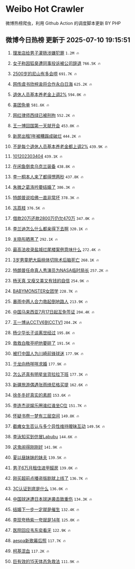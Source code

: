 # Weibo Hot Crawler 



微博热榜爬虫，利用 Github Action 的调度脚本更新 BY PHP 


## 微博今日热榜 更新于 2025-07-10 19:15:51 
1. [理发店给男子灌肠涉嫌犯罪](https://s.weibo.com/weibo?q=%23%E7%90%86%E5%8F%91%E5%BA%97%E7%BB%99%E7%94%B7%E5%AD%90%E7%81%8C%E8%82%A0%E6%B6%89%E5%AB%8C%E7%8A%AF%E7%BD%AA%23&t=31&band_rank=1&Refer=top) `1.2M 🔥` 

1. [女子称因狐臭遭同事投诉被公司辞退](https://s.weibo.com/weibo?q=%23%E5%A5%B3%E5%AD%90%E7%A7%B0%E5%9B%A0%E7%8B%90%E8%87%AD%E9%81%AD%E5%90%8C%E4%BA%8B%E6%8A%95%E8%AF%89%E8%A2%AB%E5%85%AC%E5%8F%B8%E8%BE%9E%E9%80%80%23&t=31&band_rank=2&Refer=top) `766.5K 🔥` 

1. [2500岁的尼山有多会唠](https://s.weibo.com/weibo?q=%232500%E5%B2%81%E7%9A%84%E5%B0%BC%E5%B1%B1%E6%9C%89%E5%A4%9A%E4%BC%9A%E5%94%A0%23&t=31&band_rank=3&Refer=top) `691.7K 🔥` 

1. [网传虞书欣梓渝将合作永白日海](https://s.weibo.com/weibo?q=%23%E7%BD%91%E4%BC%A0%E8%99%9E%E4%B9%A6%E6%AC%A3%E6%A2%93%E6%B8%9D%E5%B0%86%E5%90%88%E4%BD%9C%E6%B0%B8%E7%99%BD%E6%97%A5%E6%B5%B7%23&t=31&band_rank=4&Refer=top) `625.2K 🔥` 

1. [退休人员基本养老金上调2%](https://s.weibo.com/weibo?q=%23%E9%80%80%E4%BC%91%E4%BA%BA%E5%91%98%E5%9F%BA%E6%9C%AC%E5%85%BB%E8%80%81%E9%87%91%E4%B8%8A%E8%B0%832%25%23&t=31&band_rank=5&Refer=top) `594.0K 🔥` 

1. [美团免单](https://s.weibo.com/weibo?q=%E7%BE%8E%E5%9B%A2%E5%85%8D%E5%8D%95&t=31&band_rank=6&Refer=top) `581.6K 🔥` 

1. [网红律师西绿已被刑拘](https://s.weibo.com/weibo?q=%23%E7%BD%91%E7%BA%A2%E5%BE%8B%E5%B8%88%E8%A5%BF%E7%BB%BF%E5%B7%B2%E8%A2%AB%E5%88%91%E6%8B%98%23&t=31&band_rank=7&Refer=top) `552.2K 🔥` 

1. [王一博回国第一天就开会](https://s.weibo.com/weibo?q=%23%E7%8E%8B%E4%B8%80%E5%8D%9A%E5%9B%9E%E5%9B%BD%E7%AC%AC%E4%B8%80%E5%A4%A9%E5%B0%B1%E5%BC%80%E4%BC%9A%23&t=31&band_rank=8&Refer=top) `453.0K 🔥` 

1. [新房出租1年被糟蹋成破烂](https://s.weibo.com/weibo?q=%23%E6%96%B0%E6%88%BF%E5%87%BA%E7%A7%9F1%E5%B9%B4%E8%A2%AB%E7%B3%9F%E8%B9%8B%E6%88%90%E7%A0%B4%E7%83%82%23&t=31&band_rank=9&Refer=top) `444.2K 🔥` 

1. [不是每个退休人员基本养老金都上调2%](https://s.weibo.com/weibo?q=%23%E4%B8%8D%E6%98%AF%E6%AF%8F%E4%B8%AA%E9%80%80%E4%BC%91%E4%BA%BA%E5%91%98%E5%9F%BA%E6%9C%AC%E5%85%BB%E8%80%81%E9%87%91%E9%83%BD%E4%B8%8A%E8%B0%832%25%23&t=31&band_rank=10&Refer=top) `439.9K 🔥` 

1. [101202303404](https://s.weibo.com/weibo?q=101202303404&t=31&band_rank=11&Refer=top) `439.1K 🔥` 

1. [在闲鱼倒卖乌克兰装备](https://s.weibo.com/weibo?q=%E5%9C%A8%E9%97%B2%E9%B1%BC%E5%80%92%E5%8D%96%E4%B9%8C%E5%85%8B%E5%85%B0%E8%A3%85%E5%A4%87&t=31&band_rank=12&Refer=top) `438.8K 🔥` 

1. [李一桐本人来了都得愣两秒](https://s.weibo.com/weibo?q=%E6%9D%8E%E4%B8%80%E6%A1%90%E6%9C%AC%E4%BA%BA%E6%9D%A5%E4%BA%86%E9%83%BD%E5%BE%97%E6%84%A3%E4%B8%A4%E7%A7%92&t=31&band_rank=13&Refer=top) `437.8K 🔥` 

1. [朱微之葛洧吟要结婚了](https://s.weibo.com/weibo?q=%23%E6%9C%B1%E5%BE%AE%E4%B9%8B%E8%91%9B%E6%B4%A7%E5%90%9F%E8%A6%81%E7%BB%93%E5%A9%9A%E4%BA%86%23&t=31&band_rank=14&Refer=top) `386.3K 🔥` 

1. [特朗普说哈佛一直非常坏](https://s.weibo.com/weibo?q=%23%E7%89%B9%E6%9C%97%E6%99%AE%E8%AF%B4%E5%93%88%E4%BD%9B%E4%B8%80%E7%9B%B4%E9%9D%9E%E5%B8%B8%E5%9D%8F%23&t=31&band_rank=15&Refer=top) `378.3K 🔥` 

1. [冻荔枝](https://s.weibo.com/weibo?q=%E5%86%BB%E8%8D%94%E6%9E%9D&t=31&band_rank=16&Refer=top) `376.5K 🔥` 

1. [借款20万还款2800万仍欠470万](https://s.weibo.com/weibo?q=%23%E5%80%9F%E6%AC%BE20%E4%B8%87%E8%BF%98%E6%AC%BE2800%E4%B8%87%E4%BB%8D%E6%AC%A0470%E4%B8%87%23&t=31&band_rank=17&Refer=top) `347.0K 🔥` 

1. [李兰迪怎么什么都亲得下去啊](https://s.weibo.com/weibo?q=%E6%9D%8E%E5%85%B0%E8%BF%AA%E6%80%8E%E4%B9%88%E4%BB%80%E4%B9%88%E9%83%BD%E4%BA%B2%E5%BE%97%E4%B8%8B%E5%8E%BB%E5%95%8A&t=31&band_rank=18&Refer=top) `320.1K 🔥` 

1. [关晓彤晒黑了](https://s.weibo.com/weibo?q=%E5%85%B3%E6%99%93%E5%BD%A4%E6%99%92%E9%BB%91%E4%BA%86&t=31&band_rank=19&Refer=top) `292.1K 🔥` 

1. [最高法收录盐城烂尾楼案例意味什么](https://s.weibo.com/weibo?q=%23%E6%9C%80%E9%AB%98%E6%B3%95%E6%94%B6%E5%BD%95%E7%9B%90%E5%9F%8E%E7%83%82%E5%B0%BE%E6%A5%BC%E6%A1%88%E4%BE%8B%E6%84%8F%E5%91%B3%E4%BB%80%E4%B9%88%23&t=31&band_rank=20&Refer=top) `272.4K 🔥` 

1. [3岁男童肥大扁桃体切除术后脑死亡](https://s.weibo.com/weibo?q=%233%E5%B2%81%E7%94%B7%E7%AB%A5%E8%82%A5%E5%A4%A7%E6%89%81%E6%A1%83%E4%BD%93%E5%88%87%E9%99%A4%E6%9C%AF%E5%90%8E%E8%84%91%E6%AD%BB%E4%BA%A1%23&t=31&band_rank=21&Refer=top) `268.1K 🔥` 

1. [特朗普任命真人秀演员为NASA临时局长](https://s.weibo.com/weibo?q=%23%E7%89%B9%E6%9C%97%E6%99%AE%E4%BB%BB%E5%91%BD%E7%9C%9F%E4%BA%BA%E7%A7%80%E6%BC%94%E5%91%98%E4%B8%BANASA%E4%B8%B4%E6%97%B6%E5%B1%80%E9%95%BF%23&t=31&band_rank=22&Refer=top) `257.2K 🔥` 

1. [杨天真 又瘦又美又有钱的自信](https://s.weibo.com/weibo?q=%E6%9D%A8%E5%A4%A9%E7%9C%9F%20%E5%8F%88%E7%98%A6%E5%8F%88%E7%BE%8E%E5%8F%88%E6%9C%89%E9%92%B1%E7%9A%84%E8%87%AA%E4%BF%A1&t=31&band_rank=23&Refer=top) `254.9K 🔥` 

1. [BABYMONSTER女团学](https://s.weibo.com/weibo?q=%23BABYMONSTER%E5%A5%B3%E5%9B%A2%E5%AD%A6%23&t=31&band_rank=24&Refer=top) `228.7K 🔥` 

1. [暴雨中两人合力救起倒地路人](https://s.weibo.com/weibo?q=%23%E6%9A%B4%E9%9B%A8%E4%B8%AD%E4%B8%A4%E4%BA%BA%E5%90%88%E5%8A%9B%E6%95%91%E8%B5%B7%E5%80%92%E5%9C%B0%E8%B7%AF%E4%BA%BA%23&t=31&band_rank=25&Refer=top) `213.9K 🔥` 

1. [中国马来西亚7月17日起互免签证](https://s.weibo.com/weibo?q=%23%E4%B8%AD%E5%9B%BD%E9%A9%AC%E6%9D%A5%E8%A5%BF%E4%BA%9A7%E6%9C%8817%E6%97%A5%E8%B5%B7%E4%BA%92%E5%85%8D%E7%AD%BE%E8%AF%81%23&t=31&band_rank=26&Refer=top) `204.4K 🔥` 

1. [王一博从CCTV6到CCTV1](https://s.weibo.com/weibo?q=%23%E7%8E%8B%E4%B8%80%E5%8D%9A%E4%BB%8ECCTV6%E5%88%B0CCTV1%23&t=31&band_rank=27&Refer=top) `204.2K 🔥` 

1. [杨少华长子谈离世经过](https://s.weibo.com/weibo?q=%23%E6%9D%A8%E5%B0%91%E5%8D%8E%E9%95%BF%E5%AD%90%E8%B0%88%E7%A6%BB%E4%B8%96%E7%BB%8F%E8%BF%87%23&t=31&band_rank=28&Refer=top) `195.8K 🔥` 

1. [救救白敬亭吧他要碎了](https://s.weibo.com/weibo?q=%E6%95%91%E6%95%91%E7%99%BD%E6%95%AC%E4%BA%AD%E5%90%A7%E4%BB%96%E8%A6%81%E7%A2%8E%E4%BA%86&t=31&band_rank=29&Refer=top) `191.5K 🔥` 

1. [被打中国人为川崎前锋球迷](https://s.weibo.com/weibo?q=%E8%A2%AB%E6%89%93%E4%B8%AD%E5%9B%BD%E4%BA%BA%E4%B8%BA%E5%B7%9D%E5%B4%8E%E5%89%8D%E9%94%8B%E7%90%83%E8%BF%B7&t=31&band_rank=30&Refer=top) `177.9K 🔥` 

1. [于龙向杨咩咩求婚](https://s.weibo.com/weibo?q=%23%E4%BA%8E%E9%BE%99%E5%90%91%E6%9D%A8%E5%92%A9%E5%92%A9%E6%B1%82%E5%A9%9A%23&t=31&band_rank=31&Refer=top) `177.9K 🔥` 

1. [怎么还真有明星坐货拉拉下班](https://s.weibo.com/weibo?q=%E6%80%8E%E4%B9%88%E8%BF%98%E7%9C%9F%E6%9C%89%E6%98%8E%E6%98%9F%E5%9D%90%E8%B4%A7%E6%8B%89%E6%8B%89%E4%B8%8B%E7%8F%AD&t=31&band_rank=32&Refer=top) `177.3K 🔥` 

1. [新疆旅游偶遇张雨绮尼格买提](https://s.weibo.com/weibo?q=%E6%96%B0%E7%96%86%E6%97%85%E6%B8%B8%E5%81%B6%E9%81%87%E5%BC%A0%E9%9B%A8%E7%BB%AE%E5%B0%BC%E6%A0%BC%E4%B9%B0%E6%8F%90&t=31&band_rank=33&Refer=top) `162.6K 🔥` 

1. [徐冬冬好真实的素颜](https://s.weibo.com/weibo?q=%E5%BE%90%E5%86%AC%E5%86%AC%E5%A5%BD%E7%9C%9F%E5%AE%9E%E7%9A%84%E7%B4%A0%E9%A2%9C&t=31&band_rank=34&Refer=top) `153.6K 🔥` 

1. [李连杰说娱乐圈谁红谁坐C位](https://s.weibo.com/weibo?q=%23%E6%9D%8E%E8%BF%9E%E6%9D%B0%E8%AF%B4%E5%A8%B1%E4%B9%90%E5%9C%88%E8%B0%81%E7%BA%A2%E8%B0%81%E5%9D%90C%E4%BD%8D%23&t=31&band_rank=35&Refer=top) `151.7K 🔥` 

1. [怀疑书卷一梦有三层空间](https://s.weibo.com/weibo?q=%E6%80%80%E7%96%91%E4%B9%A6%E5%8D%B7%E4%B8%80%E6%A2%A6%E6%9C%89%E4%B8%89%E5%B1%82%E7%A9%BA%E9%97%B4&t=31&band_rank=36&Refer=top) `149.8K 🔥` 

1. [截瘫女生否认与多个异性维持暧昧互动](https://s.weibo.com/weibo?q=%23%E6%88%AA%E7%98%AB%E5%A5%B3%E7%94%9F%E5%90%A6%E8%AE%A4%E4%B8%8E%E5%A4%9A%E4%B8%AA%E5%BC%82%E6%80%A7%E7%BB%B4%E6%8C%81%E6%9A%A7%E6%98%A7%E4%BA%92%E5%8A%A8%23&t=31&band_rank=37&Refer=top) `149.5K 🔥` 

1. [李泳知买到仿冒Labubu](https://s.weibo.com/weibo?q=%23%E6%9D%8E%E6%B3%B3%E7%9F%A5%E4%B9%B0%E5%88%B0%E4%BB%BF%E5%86%92Labubu%23&t=31&band_rank=38&Refer=top) `144.6K 🔥` 

1. [这鬼闹得刚刚好](https://s.weibo.com/weibo?q=%E8%BF%99%E9%AC%BC%E9%97%B9%E5%BE%97%E5%88%9A%E5%88%9A%E5%A5%BD&t=31&band_rank=39&Refer=top) `141.9K 🔥` 

1. [夏以昼妹妹的妹夫](https://s.weibo.com/weibo?q=%E5%A4%8F%E4%BB%A5%E6%98%BC%E5%A6%B9%E5%A6%B9%E7%9A%84%E5%A6%B9%E5%A4%AB&t=31&band_rank=40&Refer=top) `139.5K 🔥` 

1. [男子6万月租住进甲醛房](https://s.weibo.com/weibo?q=%23%E7%94%B7%E5%AD%906%E4%B8%87%E6%9C%88%E7%A7%9F%E4%BD%8F%E8%BF%9B%E7%94%B2%E9%86%9B%E6%88%BF%23&t=31&band_rank=41&Refer=top) `139.0K 🔥` 

1. [刚买超前点播盗版剧就上线了](https://s.weibo.com/weibo?q=%23%E5%88%9A%E4%B9%B0%E8%B6%85%E5%89%8D%E7%82%B9%E6%92%AD%E7%9B%97%E7%89%88%E5%89%A7%E5%B0%B1%E4%B8%8A%E7%BA%BF%E4%BA%86%23&t=31&band_rank=42&Refer=top) `136.7K 🔥` 

1. [3C认证到底是什么](https://s.weibo.com/weibo?q=3C%E8%AE%A4%E8%AF%81%E5%88%B0%E5%BA%95%E6%98%AF%E4%BB%80%E4%B9%88&t=31&band_rank=43&Refer=top) `136.0K 🔥` 

1. [中国球迷遭日本球迷袭击致重伤](https://s.weibo.com/weibo?q=%23%E4%B8%AD%E5%9B%BD%E7%90%83%E8%BF%B7%E9%81%AD%E6%97%A5%E6%9C%AC%E7%90%83%E8%BF%B7%E8%A2%AD%E5%87%BB%E8%87%B4%E9%87%8D%E4%BC%A4%23&t=31&band_rank=44&Refer=top) `134.3K 🔥` 

1. [结婚下一步一定就是催生](https://s.weibo.com/weibo?q=%23%E7%BB%93%E5%A9%9A%E4%B8%8B%E4%B8%80%E6%AD%A5%E4%B8%80%E5%AE%9A%E5%B0%B1%E6%98%AF%E5%82%AC%E7%94%9F%23&t=31&band_rank=45&Refer=top) `132.4K 🔥` 

1. [李现夸杨紫一夸就是14年](https://s.weibo.com/weibo?q=%23%E6%9D%8E%E7%8E%B0%E5%A4%B8%E6%9D%A8%E7%B4%AB%E4%B8%80%E5%A4%B8%E5%B0%B1%E6%98%AF14%E5%B9%B4%23&t=31&band_rank=46&Refer=top) `125.0K 🔥` 

1. [医院回应韦东奕看牙](https://s.weibo.com/weibo?q=%23%E5%8C%BB%E9%99%A2%E5%9B%9E%E5%BA%94%E9%9F%A6%E4%B8%9C%E5%A5%95%E7%9C%8B%E7%89%99%23&t=31&band_rank=47&Refer=top) `122.9K 🔥` 

1. [aespa新歌幕后照](https://s.weibo.com/weibo?q=aespa%E6%96%B0%E6%AD%8C%E5%B9%95%E5%90%8E%E7%85%A7&t=31&band_rank=48&Refer=top) `117.7K 🔥` 

1. [柯基混血](https://s.weibo.com/weibo?q=%E6%9F%AF%E5%9F%BA%E6%B7%B7%E8%A1%80&t=31&band_rank=49&Refer=top) `117.2K 🔥` 

1. [巨有效的15天体态急救法](https://s.weibo.com/weibo?q=%E5%B7%A8%E6%9C%89%E6%95%88%E7%9A%8415%E5%A4%A9%E4%BD%93%E6%80%81%E6%80%A5%E6%95%91%E6%B3%95&t=31&band_rank=50&Refer=top) `111.9K 🔥` 

